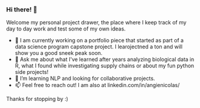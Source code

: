 ### Hi there! 👋

Welcome my personal project drawer, the place where I keep track of my day to day work and test some of my own ideas.
- 🔭    I am currently working on a portfolio piece that started as part of a data science program capstone project. I learojectned a ton and will show you a good sneek peak soon.
- 💬    Ask me about what I've learned after years analyzing biological data in R, what I found while investigating supply chains or about my fun python side projects!
- 🌱    I’m learning NLP and looking for collaborative projects.
- 📫    Feel free to reach out! I am also at linkedin.com/in/angienicolas/

Thanks for stopping by :)

<!--
**angienic/angienic** is a ✨ _special_ ✨ repository because its `README.md` (this file) appears on your GitHub profile.

Here are some ideas to get you started:

- 🔭 I’m currently working on ...
- 🌱 I’m currently learning ...
- 👯 I’m looking to collaborate on ...
- 🤔 I’m looking for help with ...
- 💬 Ask me about ...
- 📫 How to reach me: ...
- 😄 Pronouns: ...
- ⚡ Fun fact: ...
-->
